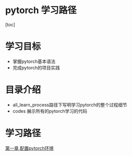 pytorch 学习路径
===
[toc]


# 学习目标
- 掌握pytorch基本语法
- 完成pytorch的项目实践


# 目录介绍
- all_learn_process路径下写明学习pytorch的整个过程细节
- codes 展示所有的pytorch学习的代码

# 学习路径
[第一章,配置pytorch环境](./all_learn_process/配置环境.md)

